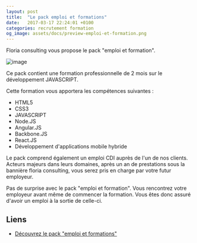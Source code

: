 ```yaml
---
layout: post
title:  "Le pack emploi et formations"
date:   2017-03-17 22:24:01 +0100
categories: recrutement formation
og_image: assets/docs/preview-emploi-et-formation.png
---
```


Floria consulting vous propose le pack "emploi et formation".

![image]({{page.og_image}})


Ce pack contient une formation professionnelle de 2 mois 
sur le développement JAVASCRIPT.

Cette formation vous apportera les compétences suivantes :
- HTML5
- CSS3
- JAVASCRIPT
- Node.JS
- Angular.JS
- Backbone.JS
- React.JS
- Développement d'applications mobile hybride

Le pack comprend également un emploi CDI auprès de l'un
de nos clients. Acteurs majeurs dans leurs domaines, après
un an de prestations sous la bannière floria consulting,
vous serez pris en charge par votre futur employeur.

Pas de surprise avec le pack "emploi et formation". Vous
rencontrez votre employeur avant même de commencer la
formation. Vous êtes donc assuré d'avoir un emploi à 
la sortie de celle-ci.
 
## Liens 
- [Découvrez le pack "emploi et formations"](pack-emploi-et-formation)